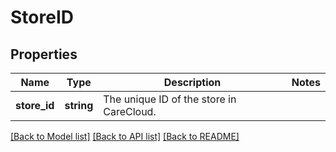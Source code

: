 # StoreID

## Properties
Name | Type | Description | Notes
------------ | ------------- | ------------- | -------------
**store_id** | **string** | The unique ID of the store in CareCloud. | 

[[Back to Model list]](../../README.md#documentation-for-models) [[Back to API list]](../../README.md#documentation-for-api-endpoints) [[Back to README]](../../README.md)

